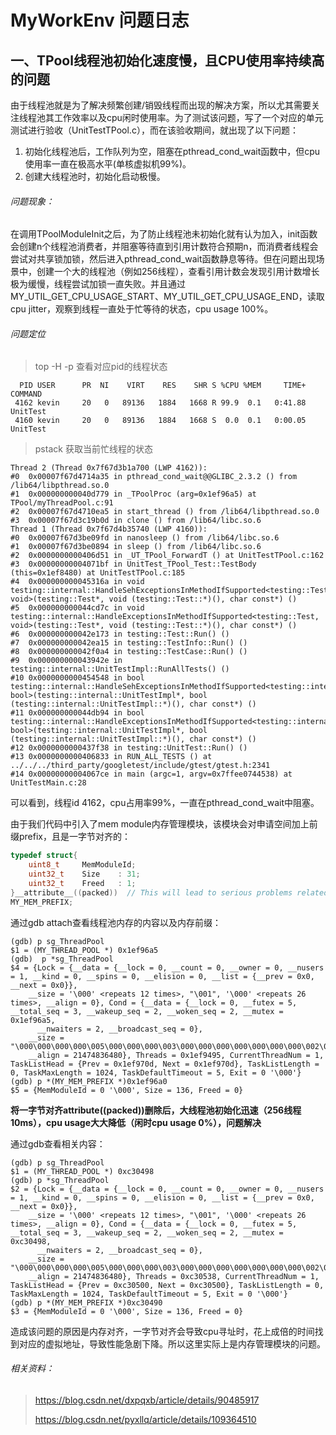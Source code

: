 # MyWorkEnv 问题日志

## 一、TPool线程池初始化速度慢，且CPU使用率持续高的问题

​	由于线程池就是为了解决频繁创建/销毁线程而出现的解决方案，所以尤其需要关注线程池其工作效率以及cpu闲时使用率。为了测试该问题，写了一个对应的单元测试进行验收（UnitTestTPool.c），而在该验收期间，就出现了以下问题：

1. 初始化线程池后，工作队列为空，阻塞在pthread_cond_wait函数中，但cpu使用率一直在极高水平(单核虚拟机99%)。
2. 创建大线程池时，初始化启动极慢。

###### 问题现象：

在调用TPoolModuleInit之后，为了防止线程池未初始化就有认为加入，init函数会创建n个线程池消费者，并阻塞等待直到引用计数符合预期n，而消费者线程会尝试对共享锁加锁，然后进入pthread_cond_wait函数静息等待。但在问题出现场景中，创建一个大的线程池（例如256线程），查看引用计数会发现引用计数增长极为缓慢，线程尝试加锁一直失败。并且通过MY_UTIL_GET_CPU_USAGE_START、MY_UTIL_GET_CPU_USAGE_END，读取cpu jitter，观察到线程一直处于忙等待的状态，cpu usage 100%。

###### 问题定位

> top -H -p 查看对应pid的线程状态

```
  PID USER      PR  NI    VIRT    RES    SHR S %CPU %MEM     TIME+ COMMAND                 
 4162 kevin     20   0   89136   1884   1668 R 99.9  0.1   0:41.88 UnitTest       
 4160 kevin     20   0   89136   1884   1668 S  0.0  0.1   0:00.05 UnitTest 
```

> pstack 获取当前忙线程的状态

```
Thread 2 (Thread 0x7f67d3b1a700 (LWP 4162)):
#0  0x00007f67d4714a35 in pthread_cond_wait@@GLIBC_2.3.2 () from /lib64/libpthread.so.0
#1  0x000000000040d779 in _TPoolProc (arg=0x1ef96a5) at TPool/myThreadPool.c:91
#2  0x00007f67d4710ea5 in start_thread () from /lib64/libpthread.so.0
#3  0x00007f67d3c19b0d in clone () from /lib64/libc.so.6
Thread 1 (Thread 0x7f67d4b35740 (LWP 4160)):
#0  0x00007f67d3be09fd in nanosleep () from /lib64/libc.so.6
#1  0x00007f67d3be0894 in sleep () from /lib64/libc.so.6
#2  0x0000000000406d51 in _UT_TPool_ForwardT () at UnitTestTPool.c:162
#3  0x00000000004071bf in UnitTest_TPool_Test::TestBody (this=0x1ef8480) at UnitTestTPool.c:185
#4  0x000000000045316a in void testing::internal::HandleSehExceptionsInMethodIfSupported<testing::Test, void>(testing::Test*, void (testing::Test::*)(), char const*) ()
#5  0x000000000044cd7c in void testing::internal::HandleExceptionsInMethodIfSupported<testing::Test, void>(testing::Test*, void (testing::Test::*)(), char const*) ()
#6  0x000000000042e173 in testing::Test::Run() ()
#7  0x000000000042ea15 in testing::TestInfo::Run() ()
#8  0x000000000042f0a4 in testing::TestCase::Run() ()
#9  0x000000000043942e in testing::internal::UnitTestImpl::RunAllTests() ()
#10 0x0000000000454548 in bool testing::internal::HandleSehExceptionsInMethodIfSupported<testing::internal::UnitTestImpl, bool>(testing::internal::UnitTestImpl*, bool (testing::internal::UnitTestImpl::*)(), char const*) ()
#11 0x000000000044db94 in bool testing::internal::HandleExceptionsInMethodIfSupported<testing::internal::UnitTestImpl, bool>(testing::internal::UnitTestImpl*, bool (testing::internal::UnitTestImpl::*)(), char const*) ()
#12 0x0000000000437f38 in testing::UnitTest::Run() ()
#13 0x0000000000406833 in RUN_ALL_TESTS () at ../../../third_party/googletest/include/gtest/gtest.h:2341
#14 0x00000000004067ce in main (argc=1, argv=0x7ffee0744538) at UnitTestMain.c:28
```

可以看到，线程id 4162，cpu占用率99%，一直在pthread_cond_wait中阻塞。

由于我们代码中引入了mem module内存管理模块，该模块会对申请空间加上前缀prefix，且是一字节对齐的：

```c
typedef struct{
    uint8_t     MemModuleId;
    uint32_t    Size    : 31;
    uint32_t    Freed   : 1;
}__attribute__((packed))  // This will lead to serious problems related to locks
MY_MEM_PREFIX;
```

通过gdb attach查看线程池内存的内容以及内存前缀：

```
(gdb) p sg_ThreadPool
$1 = (MY_THREAD_POOL *) 0x1ef96a5
(gdb)  p *sg_ThreadPool
$4 = {Lock = {__data = {__lock = 0, __count = 0, __owner = 0, __nusers = 1, __kind = 0, __spins = 0, __elision = 0, __list = {__prev = 0x0, __next = 0x0}}, 
    __size = '\000' <repeats 12 times>, "\001", '\000' <repeats 26 times>, __align = 0}, Cond = {__data = {__lock = 0, __futex = 5, __total_seq = 3, __wakeup_seq = 2, __woken_seq = 2, __mutex = 0x1ef96a5, 
      __nwaiters = 2, __broadcast_seq = 0}, 
    __size = "\000\000\000\000\005\000\000\000\003\000\000\000\000\000\000\000\002\000\000\000\000\000\000\000\002\000\000\000\000\000\000\000\245\226\357\001\000\000\000\000\002\000\000\000\000\000\000", 
    __align = 21474836480}, Threads = 0x1ef9495, CurrentThreadNum = 1, TaskListHead = {Prev = 0x1ef970d, Next = 0x1ef970d}, TaskListLength = 0, TaskMaxLength = 1024, TaskDefaultTimeout = 5, Exit = 0 '\000'}
(gdb) p *(MY_MEM_PREFIX *)0x1ef96a0
$5 = {MemModuleId = 0 '\000', Size = 136, Freed = 0}
```

**将一字节对齐attribute((packed))删除后，大线程池初始化迅速（256线程 10ms），cpu usage大大降低（闲时cpu usage 0%），问题解决** 

通过gdb查看相关内容：

```
(gdb) p sg_ThreadPool
$1 = (MY_THREAD_POOL *) 0xc30498
(gdb) p *sg_ThreadPool
$2 = {Lock = {__data = {__lock = 0, __count = 0, __owner = 0, __nusers = 1, __kind = 0, __spins = 0, __elision = 0, __list = {__prev = 0x0, __next = 0x0}}, 
    __size = '\000' <repeats 12 times>, "\001", '\000' <repeats 26 times>, __align = 0}, Cond = {__data = {__lock = 0, __futex = 5, __total_seq = 3, __wakeup_seq = 2, __woken_seq = 2, __mutex = 0xc30498, 
      __nwaiters = 2, __broadcast_seq = 0}, 
    __size = "\000\000\000\000\005\000\000\000\003\000\000\000\000\000\000\000\002\000\000\000\000\000\000\000\002\000\000\000\000\000\000\000\230\004\303\000\000\000\000\000\002\000\000\000\000\000\000", 
    __align = 21474836480}, Threads = 0xc30538, CurrentThreadNum = 1, TaskListHead = {Prev = 0xc30500, Next = 0xc30500}, TaskListLength = 0, TaskMaxLength = 1024, TaskDefaultTimeout = 5, Exit = 0 '\000'}
(gdb) p *(MY_MEM_PREFIX *)0xc30490
$3 = {MemModuleId = 0 '\000', Size = 136, Freed = 0}
```

造成该问题的原因是内存对齐，一字节对齐会导致cpu寻址时，花上成倍的时间找到对应的虚拟地址，导致性能急剧下降。所以这里实际上是内存管理模块的问题。

###### 相关资料：

>  https://blog.csdn.net/dxpqxb/article/details/90485917
>
>  https://blog.csdn.net/pyxllq/article/details/109364510